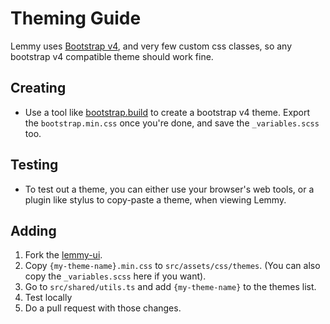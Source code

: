 # Theming Guide

Lemmy uses [Bootstrap v4](https://getbootstrap.com/), and very few custom css classes, so any bootstrap v4 compatible theme should work fine.

## Creating

- Use a tool like [bootstrap.build](https://bootstrap.build/) to create a bootstrap v4 theme. Export the `bootstrap.min.css` once you're done, and save the `_variables.scss` too.

## Testing

- To test out a theme, you can either use your browser's web tools, or a plugin like stylus to copy-paste a theme, when viewing Lemmy.

## Adding

1. Fork the [lemmy-ui](https://github.com/LemmyNet/lemmy-ui).
1. Copy `{my-theme-name}.min.css` to `src/assets/css/themes`. (You can also copy the `_variables.scss` here if you want).
1. Go to `src/shared/utils.ts` and add `{my-theme-name}` to the themes list.
1. Test locally
1. Do a pull request with those changes.
